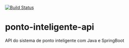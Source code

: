 [![Build Status](https://travis-ci.org/leonormadureira/ponto-inteligente-api.svg?branch=master)](https://travis-ci.org/leonormadureira/ponto-inteligente-api)

# ponto-inteligente-api
API do sistema de ponto inteligente com Java e SpringBoot
